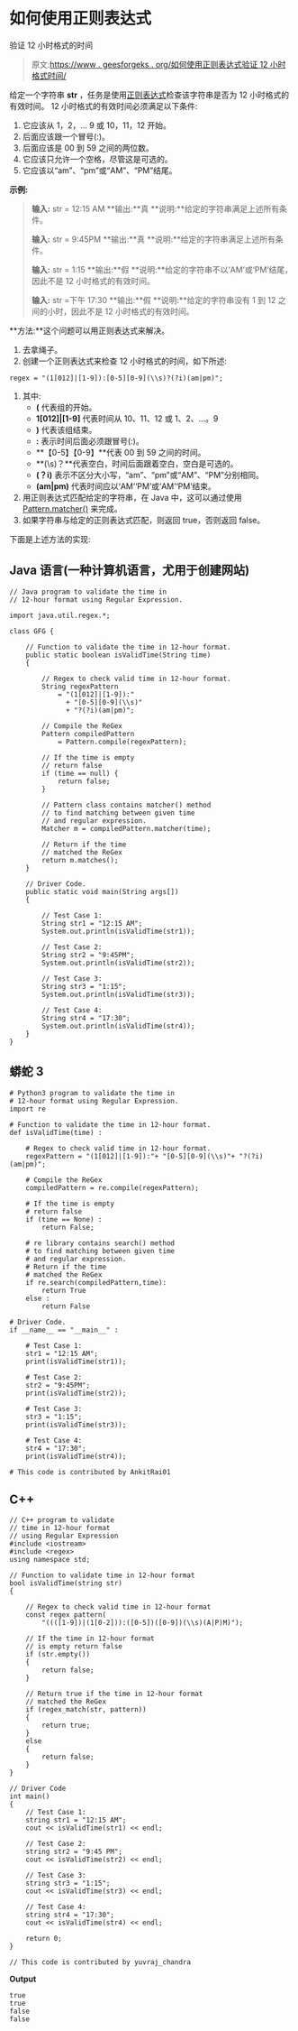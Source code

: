 # 如何使用正则表达式

验证 12 小时格式的时间

> 原文:[https://www . geesforgeks . org/如何使用正则表达式验证 12 小时格式时间/](https://www.geeksforgeeks.org/how-to-validate-time-in-12-hour-format-using-regular-expression/)

给定一个字符串 **str** ，任务是使用[正则表达式](https://www.geeksforgeeks.org/write-regular-expressions/)检查该字符串是否为 12 小时格式的有效时间。
12 小时格式的有效时间必须满足以下条件:

1.  它应该从 1，2，… 9 或 10，11，12 开始。
2.  后面应该跟一个冒号(:)。
3.  后面应该是 00 到 59 之间的两位数。
4.  它应该只允许一个空格，尽管这是可选的。
5.  它应该以“am”、“pm”或“AM”、“PM”结尾。

**示例:**

> **输入:** str = 12:15 AM
> **输出:**真
> **说明:**给定的字符串满足上述所有条件。
> 
> **输入:** str = 9:45PM
> **输出:**真
> **说明:**给定的字符串满足上述所有条件。
> 
> **输入:** str = 1:15
> **输出:**假
> **说明:**给定的字符串不以‘AM’或‘PM’结尾，因此不是 12 小时格式的有效时间。
> 
> **输入:** str =下午 17:30
> **输出:**假
> **说明:**给定的字符串没有 1 到 12 之间的小时，因此不是 12 小时格式的有效时间。

**方法:**这个问题可以用正则表达式来解决。

1.  去拿绳子。
2.  创建一个正则表达式来检查 12 小时格式的时间，如下所述:

```
regex = "(1[012]|[1-9]):[0-5][0-9](\\s)?(?i)(am|pm)";
```

1.  其中:
    *   **(** 代表组的开始。
    *   **1[012]|[1-9]** 代表时间从 10、11、12 或 1、2、…。9
    *   **)** 代表该组结束。
    *   **:** 表示时间后面必须跟冒号(:)。
    *   **【0-5】【0-9】**代表 00 到 59 之间的时间。
    *   **(\\s)？**代表空白，时间后面跟着空白，空白是可选的。
    *   **(？i)** 表示不区分大小写，“am”、“pm”或“AM”、“PM”分别相同。
    *   **(am|pm)** 代表时间应以‘AM’‘PM’或‘AM’‘PM’结束。
2.  用正则表达式匹配给定的字符串，在 Java 中，这可以通过使用 [Pattern.matcher()](https://www.geeksforgeeks.org/pattern-matchercharsequence-method-in-java-with-examples/) 来完成。
3.  如果字符串与给定的正则表达式匹配，则返回 true，否则返回 false。

下面是上述方法的实现:

## Java 语言(一种计算机语言，尤用于创建网站)

```
// Java program to validate the time in
// 12-hour format using Regular Expression.

import java.util.regex.*;

class GFG {

    // Function to validate the time in 12-hour format.
    public static boolean isValidTime(String time)
    {

        // Regex to check valid time in 12-hour format.
        String regexPattern
            = "(1[012]|[1-9]):"
              + "[0-5][0-9](\\s)"
              + "?(?i)(am|pm)";

        // Compile the ReGex
        Pattern compiledPattern
            = Pattern.compile(regexPattern);

        // If the time is empty
        // return false
        if (time == null) {
            return false;
        }

        // Pattern class contains matcher() method
        // to find matching between given time
        // and regular expression.
        Matcher m = compiledPattern.matcher(time);

        // Return if the time
        // matched the ReGex
        return m.matches();
    }

    // Driver Code.
    public static void main(String args[])
    {

        // Test Case 1:
        String str1 = "12:15 AM";
        System.out.println(isValidTime(str1));

        // Test Case 2:
        String str2 = "9:45PM";
        System.out.println(isValidTime(str2));

        // Test Case 3:
        String str3 = "1:15";
        System.out.println(isValidTime(str3));

        // Test Case 4:
        String str4 = "17:30";
        System.out.println(isValidTime(str4));
    }
}
```

## 蟒蛇 3

```
# Python3 program to validate the time in
# 12-hour format using Regular Expression.
import re

# Function to validate the time in 12-hour format.
def isValidTime(time) :

    # Regex to check valid time in 12-hour format.
    regexPattern = "(1[012]|[1-9]):"+ "[0-5][0-9](\\s)"+ "?(?i)(am|pm)";

    # Compile the ReGex
    compiledPattern = re.compile(regexPattern);

    # If the time is empty
    # return false
    if (time == None) :
        return False;

    # re library contains search() method
    # to find matching between given time
    # and regular expression.
    # Return if the time
    # matched the ReGex
    if re.search(compiledPattern,time):
        return True
    else :
        return False

# Driver Code.
if __name__ == "__main__" :

    # Test Case 1:
    str1 = "12:15 AM";
    print(isValidTime(str1));

    # Test Case 2:
    str2 = "9:45PM";
    print(isValidTime(str2));

    # Test Case 3:
    str3 = "1:15";
    print(isValidTime(str3));

    # Test Case 4:
    str4 = "17:30";
    print(isValidTime(str4));

# This code is contributed by AnkitRai01
```

## C++

```
// C++ program to validate
// time in 12-hour format
// using Regular Expression
#include <iostream>
#include <regex>
using namespace std;

// Function to validate time in 12-hour format
bool isValidTime(string str)
{

    // Regex to check valid time in 12-hour format
    const regex pattern(
        "((([1-9])|(1[0-2])):([0-5])([0-9])(\\s)(A|P)M)");

    // If the time in 12-hour format
    // is empty return false
    if (str.empty())
    {
        return false;
    }

    // Return true if the time in 12-hour format
    // matched the ReGex
    if (regex_match(str, pattern))
    {
        return true;
    }
    else
    {
        return false;
    }
}

// Driver Code
int main()
{
    // Test Case 1:
    string str1 = "12:15 AM";
    cout << isValidTime(str1) << endl;

    // Test Case 2:
    string str2 = "9:45 PM";
    cout << isValidTime(str2) << endl;

    // Test Case 3:
    string str3 = "1:15";
    cout << isValidTime(str3) << endl;

    // Test Case 4:
    string str4 = "17:30";
    cout << isValidTime(str4) << endl;

    return 0;
}

// This code is contributed by yuvraj_chandra
```

**Output**

```
true
true
false
false
```